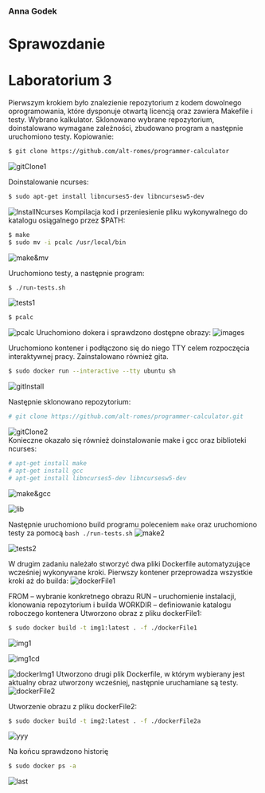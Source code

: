 ### Anna Godek
# Sprawozdanie 
# Laboratorium 3
Pierwszym krokiem było znalezienie repozytorium z kodem dowolnego oprogramowania, które dysponuje otwartą licencją oraz zawiera Makefile i testy. Wybrano kalkulator.
Sklonowano wybrane repozytorium, doinstalowano wymagane zależności, zbudowano program a następnie uruchomiono testy.
Kopiowanie:
```bash
$ git clone https://github.com/alt-romes/programmer-calculator
```
![gitClone1](gitClone1.png)
 
Doinstalowanie ncurses:
```bash
$ sudo apt-get install libncurses5-dev libncursesw5-dev
```
![InstallNcurses](InstallNcurses.png) 
Kompilacja kod i przeniesienie pliku wykonywalnego do katalogu osiągalnego przez $PATH:
```bash
$ make
$ sudo mv -i pcalc /usr/local/bin
```
![make&mv](make&mv.png)
 
Uruchomiono testy, a następnie program:
```bash
$ ./run-tests.sh
```
![tests1](tests1.png)
 
```bash
$ pcalc
```
![pcalc](pcalc.png) 
Uruchomiono dokera i sprawdzono dostępne obrazy:
![images](images.png) 

Uruchomiono kontener i podłączono się do niego TTY celem rozpoczęcia interaktywnej pracy. Zainstalowano również gita.
```bash
$ sudo docker run --interactive --tty ubuntu sh
```
![gitInstall](gitInstall.png)
 
Następnie sklonowano repozytorium:
```bash
# git clone https://github.com/alt-romes/programmer-calculator.git
```
![gitClone2](gitClone2.png)  
Konieczne okazało się również doinstalowanie make i gcc oraz biblioteki ncurses:
```bash
# apt-get install make
# apt-get install gcc 
# apt-get install libncurses5-dev libncursesw5-dev
```
![make&gcc](make&gcc.png)
 
![lib](lib.png)
 
Następnie uruchomiono build programu poleceniem `make` oraz uruchomiono testy za pomocą `bash ./run-tests.sh`
![make2](make2.png)
 
![tests2](tests2.png)
 
W drugim zadaniu należało stworzyć dwa pliki Dockerfile automatyzujące wcześniej wykonywane kroki.
Pierwszy kontener przeprowadza wszystkie kroki aż do builda:
![dockerFile1](dockerFile1.png)
 
FROM – wybranie konkretnego obrazu
RUN – uruchomienie instalacji, klonowania repozytorium i builda
WORKDIR – definiowanie katalogu roboczego kontenera
Utworzono obraz z pliku dockerFile1:
```bash
$ sudo docker build -t img1:latest . -f ./dockerFile1
```
![img1](img1.png)
 
![img1cd](img1cd.png)
 
![dockerImg1](dockerImg1.png) 
Utworzono drugi plik Dockerfile, w którym wybierany jest aktualny obraz utworzony wcześniej, następnie uruchamiane są testy.
![dockerFile2](dockerFile2.png)
 
Utworzenie obrazu z pliku dockerFile2:
```bash
$ sudo docker build -t img2:latest . -f ./dockerFile2a
```
![yyy](yyy.png)
 
Na końcu sprawdzono historię
```bash
$ sudo docker ps -a
```
![last](last.png)
 

